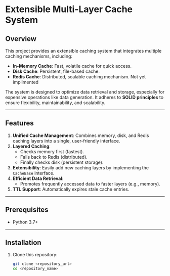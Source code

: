 # Extensible Multi-Layer Cache System

## Overview

This project provides an extensible caching system that integrates multiple caching mechanisms, including:
- **In-Memory Cache**: Fast, volatile cache for quick access.
- **Disk Cache**: Persistent, file-based cache.
- **Redis Cache**: Distributed, scalable caching mechanism. Not yet implimented

The system is designed to optimize data retrieval and storage, especially for expensive operations like data generation. It adheres to **SOLID principles** to ensure flexibility, maintainability, and scalability.

---

## Features

1. **Unified Cache Management**: Combines memory, disk, and Redis caching layers into a single, user-friendly interface.
2. **Layered Caching**:
   - Checks memory first (fastest).
   - Falls back to Redis (distributed).
   - Finally checks disk (persistent storage).
3. **Extensibility**: Easily add new caching layers by implementing the `CacheBase` interface.
4. **Efficient Data Retrieval**:
   - Promotes frequently accessed data to faster layers (e.g., memory).
5. **TTL Support**: Automatically expires stale cache entries.

---

## Prerequisites

- Python 3.7+


---

## Installation

1. Clone this repository:
   ```bash
   git clone <repository_url>
   cd <repository_name>
